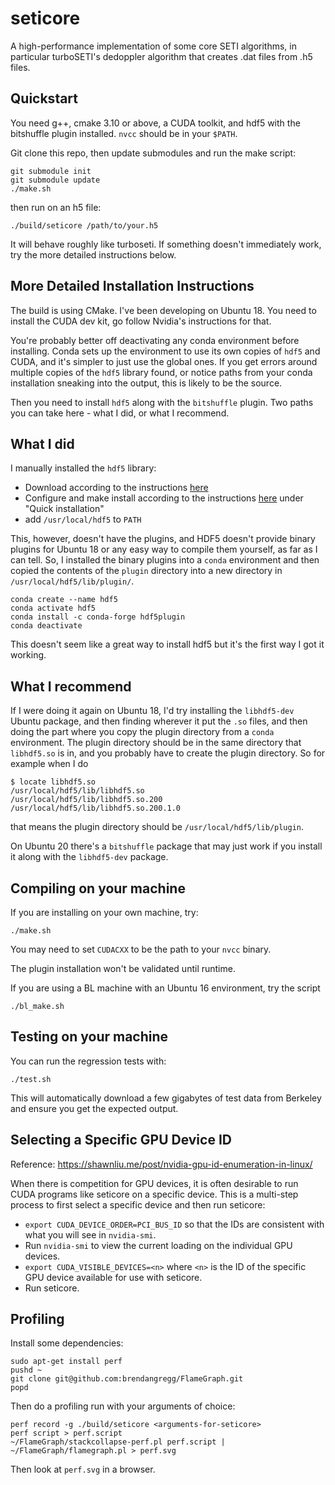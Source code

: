 # seticore
A high-performance implementation of some core SETI algorithms, in particular turboSETI's
dedoppler algorithm that creates .dat files from .h5 files.

## Quickstart

You need g++, cmake 3.10 or above, a CUDA toolkit, and hdf5 with the bitshuffle
plugin installed. `nvcc` should be in your `$PATH`.

Git clone this repo, then update submodules and run the make script:

```
git submodule init
git submodule update
./make.sh
```

then run on an h5 file:

```
./build/seticore /path/to/your.h5
```

It will behave roughly like turboseti. If something doesn't immediately work, try the more
detailed instructions below.

## More Detailed Installation Instructions

The build is using CMake. I've been developing on Ubuntu 18. You need
to install the CUDA dev kit, go follow Nvidia's instructions for that.

You're probably better off deactivating any conda environment before installing. Conda sets
up the environment to use its own copies of `hdf5` and CUDA, and it's simpler to just
use the global ones. If you get errors around multiple copies of the `hdf5` library found, or
notice paths from your conda installation sneaking into the output, this is likely to be
the source.

Then you need to install `hdf5` along with the `bitshuffle` plugin. Two
paths you can take here - what I did, or what I recommend.

## What I did

I manually installed the `hdf5` library:

* Download according to the instructions
[here](https://portal.hdfgroup.org/display/support/HDF5+1.12.1#files)
* Configure and make install according to the instructions
[here](https://github.com/mokus0/hdf5/blob/master/release_docs/INSTALL)
under "Quick installation"
* add `/usr/local/hdf5` to `PATH`

This, however, doesn't have the plugins, and HDF5 doesn't provide
binary plugins for Ubuntu 18 or any easy way to compile them yourself, as far as I
can tell. So, I installed the binary plugins into a `conda`
environment and then copied the contents of the `plugin` directory
into a new directory in `/usr/local/hdf5/lib/plugin/`.

```
conda create --name hdf5
conda activate hdf5
conda install -c conda-forge hdf5plugin
conda deactivate
```

This doesn't seem like a great way to install hdf5 but it's the first
way I got it working.

## What I recommend

If I were doing it again on Ubuntu 18, I'd try installing the `libhdf5-dev` Ubuntu package,
and then finding wherever it put the `.so` files, and then doing the
part where you copy the plugin directory from a `conda`
environment. The plugin directory should be in the same directory that
`libhdf5.so` is in, and you probably have to create the plugin
directory. So for example when I do

```
$ locate libhdf5.so
/usr/local/hdf5/lib/libhdf5.so
/usr/local/hdf5/lib/libhdf5.so.200
/usr/local/hdf5/lib/libhdf5.so.200.1.0
```

that means the plugin directory should be `/usr/local/hdf5/lib/plugin`.

On Ubuntu 20 there's a `bitshuffle` package that may just work if you
install it along with the `libhdf5-dev` package.

## Compiling on your machine

If you are installing on your own machine, try:

```
./make.sh
```

You may need to set `CUDACXX` to be the path to your `nvcc` binary.

The plugin installation won't be validated until runtime.

If you are using a BL machine with an Ubuntu 16 environment, try the script

```
./bl_make.sh
```

## Testing on your machine

You can run the regression tests with:

```
./test.sh
```

This will automatically download a few gigabytes of test data from Berkeley and ensure
you get the expected output.

## Selecting a Specific GPU Device ID

Reference: https://shawnliu.me/post/nvidia-gpu-id-enumeration-in-linux/

When there is competition for GPU devices, it is often desirable to run CUDA programs like seticore on a specific device. This is a multi-step process to first select a specific device and then run seticore:
* ```export CUDA_DEVICE_ORDER=PCI_BUS_ID``` so that the IDs are consistent with what you will see in ```nvidia-smi```.
* Run ```nvidia-smi``` to view the current loading on the individual GPU devices.  
* ```export CUDA_VISIBLE_DEVICES=<n>``` where ```<n>``` is the ID of the specific GPU device available for use with seticore.
* Run seticore.

## Profiling

Install some dependencies:

```
sudo apt-get install perf
pushd ~
git clone git@github.com:brendangregg/FlameGraph.git
popd
```

Then do a profiling run with your arguments of choice:

```
perf record -g ./build/seticore <arguments-for-seticore>
perf script > perf.script
~/FlameGraph/stackcollapse-perf.pl perf.script | ~/FlameGraph/flamegraph.pl > perf.svg
```

Then look at `perf.svg` in a browser.
